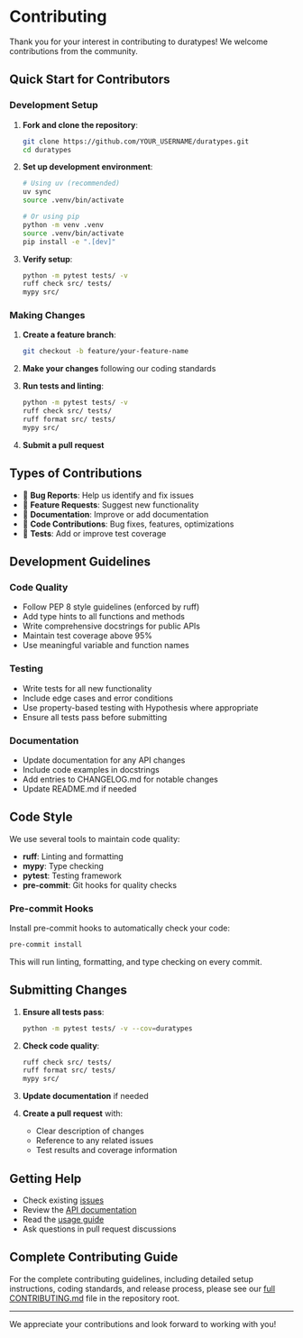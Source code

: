 # Contributing

Thank you for your interest in contributing to duratypes! We welcome contributions from the community.

## Quick Start for Contributors

### Development Setup

1. **Fork and clone the repository**:
   ```bash
   git clone https://github.com/YOUR_USERNAME/duratypes.git
   cd duratypes
   ```

2. **Set up development environment**:
   ```bash
   # Using uv (recommended)
   uv sync
   source .venv/bin/activate
   
   # Or using pip
   python -m venv .venv
   source .venv/bin/activate
   pip install -e ".[dev]"
   ```

3. **Verify setup**:
   ```bash
   python -m pytest tests/ -v
   ruff check src/ tests/
   mypy src/
   ```

### Making Changes

1. **Create a feature branch**:
   ```bash
   git checkout -b feature/your-feature-name
   ```

2. **Make your changes** following our coding standards

3. **Run tests and linting**:
   ```bash
   python -m pytest tests/ -v
   ruff check src/ tests/
   ruff format src/ tests/
   mypy src/
   ```

4. **Submit a pull request**

## Types of Contributions

- 🐛 **Bug Reports**: Help us identify and fix issues
- 🚀 **Feature Requests**: Suggest new functionality  
- 📝 **Documentation**: Improve or add documentation
- 🔧 **Code Contributions**: Bug fixes, features, optimizations
- 🧪 **Tests**: Add or improve test coverage

## Development Guidelines

### Code Quality

- Follow PEP 8 style guidelines (enforced by ruff)
- Add type hints to all functions and methods
- Write comprehensive docstrings for public APIs
- Maintain test coverage above 95%
- Use meaningful variable and function names

### Testing

- Write tests for all new functionality
- Include edge cases and error conditions
- Use property-based testing with Hypothesis where appropriate
- Ensure all tests pass before submitting

### Documentation

- Update documentation for any API changes
- Include code examples in docstrings
- Add entries to CHANGELOG.md for notable changes
- Update README.md if needed

## Code Style

We use several tools to maintain code quality:

- **ruff**: Linting and formatting
- **mypy**: Type checking
- **pytest**: Testing framework
- **pre-commit**: Git hooks for quality checks

### Pre-commit Hooks

Install pre-commit hooks to automatically check your code:

```bash
pre-commit install
```

This will run linting, formatting, and type checking on every commit.

## Submitting Changes

1. **Ensure all tests pass**:
   ```bash
   python -m pytest tests/ -v --cov=duratypes
   ```

2. **Check code quality**:
   ```bash
   ruff check src/ tests/
   ruff format src/ tests/
   mypy src/
   ```

3. **Update documentation** if needed

4. **Create a pull request** with:
   - Clear description of changes
   - Reference to any related issues
   - Test results and coverage information

## Getting Help

- Check existing [issues](https://github.com/dillon-barendt/duratypes/issues)
- Review the [API documentation](api/core.md)
- Read the [usage guide](usage.md)
- Ask questions in pull request discussions

## Complete Contributing Guide

For the complete contributing guidelines, including detailed setup instructions, coding standards, and release process, please see our [full CONTRIBUTING.md](https://github.com/dillon-barendt/duratypes/blob/main/CONTRIBUTING.md) file in the repository root.

---

We appreciate your contributions and look forward to working with you!
